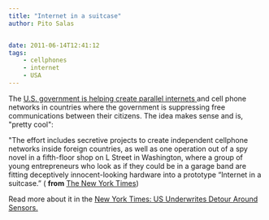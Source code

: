 ```yaml
---
title: "Internet in a suitcase"
author: Pito Salas


date: 2011-06-14T12:41:12
tags:
    - cellphones
    - internet
    - USA
---
```




The [U.S. government is helping create parallel internets
](<http://www.nytimes.com/2011/06/12/world/12internet.html>)and cell phone
networks in countries where the government is suppressing free communications
between their citizens. The idea makes sense and is, "pretty cool":

"The effort includes secretive projects to create independent cellphone
networks inside foreign countries, as well as one operation out of a spy novel
in a fifth-floor shop on L Street in Washington, where a group of young
entrepreneurs who look as if they could be in a garage band are fitting
deceptively innocent-looking hardware into a prototype “Internet in a
suitcase.” ( **from** [The New York
Times](<http://www.nytimes.com/2011/06/12/world/12internet.html>))

Read more about it in the [New York Times: US Underwrites Detour Around
Sensors.](<http://www.nytimes.com/2011/06/12/world/12internet.html>)


